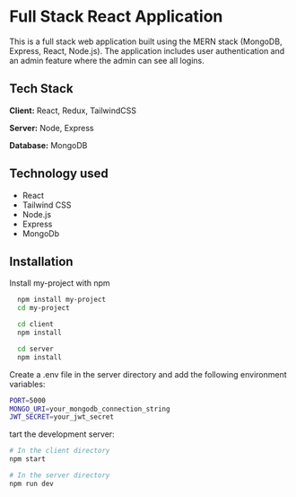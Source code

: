 
# Full Stack React Application

This is a full stack web application built using the MERN stack (MongoDB, Express, React, Node.js). The application includes user authentication and an admin feature where the admin can see all logins.


## Tech Stack

**Client:** React, Redux, TailwindCSS

**Server:** Node, Express

**Database:** MongoDB


## Technology used

- React
- Tailwind CSS
- Node.js
- Express
- MongoDb
## Installation

Install my-project with npm

```bash
  npm install my-project
  cd my-project
```
```bash
  cd client
  npm install

  cd server
  npm install
```

Create a .env file in the server directory and add the following environment variables:

```bash
PORT=5000
MONGO_URI=your_mongodb_connection_string
JWT_SECRET=your_jwt_secret
```

tart the development server:

```bash
# In the client directory
npm start

# In the server directory
npm run dev

```
    